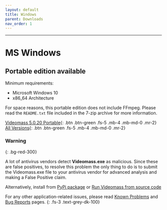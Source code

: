 ```yaml
---
layout: default
title: Windows
parent: Downloads
nav_order: 1
---
```


---

# MS Windows

## Portable edition available

Minimum requirements:
- Microsoft Windows 10
- x86_64 Architecture

For space reasons, this portable edition does not include FFmpeg. Please read 
the `README.txt` file included in the 7-zip archive for more information.
  
[Videomass 5.0.20 Portable](https://github.com/jeanslack/Videomass/releases/download/v5.0.20/Videomass-v5.0.20_x86_64-portable.7z){: .btn .btn-green .fs-5 .mb-4 .mb-md-0 .mr-2} 
[All Versions](https://github.com/jeanslack/Videomass/releases){: .btn .btn-green .fs-5 .mb-4 .mb-md-0 .mr-2}     

### Warning
{: .bg-red-300}

A lot of antivirus vendors detect **Videomass.exe** as malicious. 
Since these are false positives, to resolve this problem the only thing to do is 
to submit the Videomass.exe file to your antivirus vendor for advanced analysis 
and making a False Positive claim. 

Alternatively, install from [PyPi package](Python_Package) or [Run Videomass from source code](https://github.com/jeanslack/Videomass/wiki/Run-Videomass-from-source-code) 


For any other application-related issues, please read 
[Known Problems](../../known_problems) and [Bug Reports](../Bugs) pages.
{: .fs-3 .text-grey-dk-100} 
